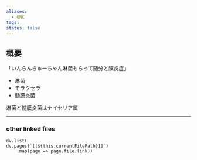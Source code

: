 ```yaml
---
aliases:
  - GNC
tags: 
status: false
---
```

## 概要
「いんらんきゅーちゃん淋菌もらって随分と膜炎症」
- 淋菌
- モラクセラ
- 髄膜炎菌

淋菌と髄膜炎菌はナイセリア属

---
### other linked files
```dataviewjs
dv.list(
dv.pages(`[[${this.currentFilePath}]]`)
	.map(page => page.file.link))
```
